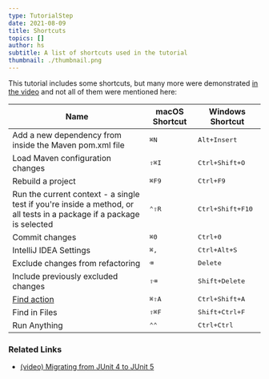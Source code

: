 ```yaml
---
type: TutorialStep
date: 2021-08-09
title: Shortcuts
topics: []
author: hs
subtitle: A list of shortcuts used in the tutorial
thumbnail: ./thumbnail.png
---
```


This tutorial includes some shortcuts, but many more were demonstrated [in the video](https://youtu.be/F8UTTTDtbH0) and not all of them were mentioned here:

| Name                                                                                                                  | macOS Shortcut | Windows Shortcut          |
| --------------------------------------------------------------------------------------------------------------------- | -------------- | ------------------------- |
| Add a new dependency from inside the Maven pom.xml file                                                               | <kbd>⌘N</kbd>  | <kbd>Alt+Insert</kbd>     |
| Load Maven configuration changes                                                                                      | <kbd>⇧⌘I</kbd> | <kbd>Ctrl+Shift+O</kbd>   |
| Rebuild a project                                                                                                     | <kbd>⌘F9</kbd> | <kbd>Ctrl+F9</kbd>        |
| Run the current context - a single test if you're inside a method, or all tests in a package if a package is selected | <kbd>⌃⇧R</kbd> | <kbd>Ctrl+Shift+F10</kbd> |
| Commit changes                                                                                                        | <kbd>⌘0</kbd>  | <kbd>Ctrl+0</kbd>         |
| IntelliJ IDEA Settings                                                                                                | <kbd>⌘,</kbd>  | <kbd>Ctrl+Alt+S</kbd>     |
| Exclude changes from refactoring                                                                                      | <kbd>⌫</kbd>   | <kbd>Delete</kbd>         |
| Include previously excluded changes                                                                                   | <kbd>⇧⌫</kbd>  | <kbd>Shift+Delete</kbd>   |
| [Find action](https://www.jetbrains.com/help/idea/working-with-source-code.html#99e55be9)                             | <kbd>⌘⇧A</kbd> | <kbd>Ctrl+Shift+A</kbd>   |
| Find in Files                                                                                                         | <kbd>⇧⌘F</kbd> | <kbd>Shift+Ctrl+F</kbd>   |
| Run Anything                                                                                                          | <kbd>⌃⌃</kbd>  | <kbd>Ctrl+Ctrl</kbd>      |

### Related Links

- [(video) Migrating from JUnit 4 to JUnit 5](https://www.youtube.com/watch?v=F8UTTTDtbH0)
